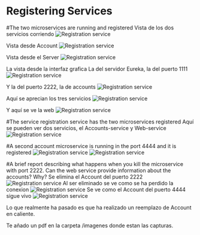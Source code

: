 # Registering Services

#The two microservices are running and registered
Vista de los dos servicios corriendo
![Registration service](imagenes/imagen1.png)

Vista desde Account
![Registration service](imagenes/imagen2.png)

Vista desde el Server
![Registration service](imagenes/imagen3.png)

La vista desde la interfaz grafica
La del servidor Eureka, la del puerto 1111 
![Registration service](imagenes/imagen4.png)

Y la del puerto 2222, la de accounts
![Registration service](imagenes/imagen5.png)

Aquí se aprecian los tres servicios 
![Registration service](imagenes/imagen6.png)

Y aquí se ve la web
![Registration service](imagenes/imagen7.png)

#The service registration service has the two microservices registered 
Aquí se pueden ver dos servicios, el Accounts-service y Web-service
![Registration service](imagenes/imagen8.png)

#A second account microservice is running in the port 4444 and it is registered 
![Registration service](imagenes/imagen9.png)
![Registration service](imagenes/imagen10.png)

#A brief report describing what happens when you kill the microservice with port 2222. Can the web service provide information about the accounts? Why?
Se elimina el Account del puerto 2222
![Registration service](imagenes/imagen11.png)
Al ser eliminado se ve como se ha perdido la conexion
![Registration service](imagenes/imagen12.png)
Se ve como el Account del puerto 4444 sigue vivo
![Registration service](imagenes/imagen13.png)

Lo que realmente ha pasado es que ha realizado un reemplazo de Account en caliente.

Te añado un pdf en la carpeta /imagenes donde estan las capturas.
